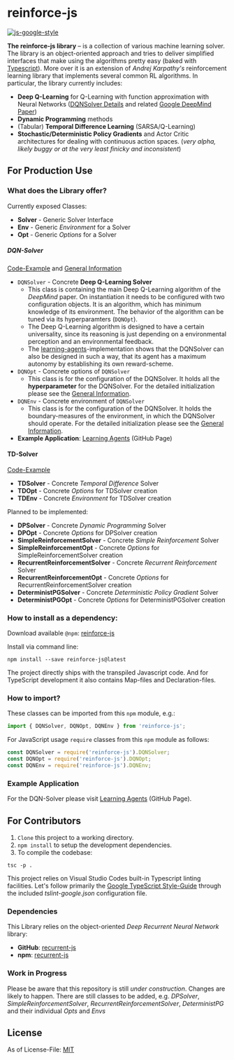 # reinforce-js
[![js-google-style](https://img.shields.io/badge/code%20style-google-blue.svg)](https://google.github.io/styleguide/jsguide.html)

[dqn-solver]: examples/dqn-solver.md
[dqn-solver-src]: examples/dqn-solver-src.md
[td-solver-src]: examples/td-solver-src.md

**The reinforce-js library** &ndash; is a collection of various machine learning solver. The library is an object-oriented approach and tries to deliver simplified interfaces that make using the algorithms pretty easy (baked with [Typescript](https://github.com/Microsoft/TypeScript)). More over it is an extension of _Andrej Karpathy's_ reinforcement learning library that implements several common RL algorithms.
In particular, the library currently includes:

* **Deep Q-Learning** for Q-Learning with function approximation with Neural Networks ([DQNSolver Details][dqn-solver] and related [Google DeepMind Paper](https://www.nature.com/articles/nature14236))
* **Dynamic Programming** methods
* (Tabular) **Temporal Difference Learning** (SARSA/Q-Learning)
* **Stochastic/Deterministic Policy Gradients** and Actor Critic architectures for dealing with continuous action spaces. (_very alpha, likely buggy or at the very least finicky and inconsistent_)

## For Production Use

### What does the Library offer?

Currently exposed Classes:

* **Solver** - Generic Solver Interface
* **Env** - Generic *Environment* for a Solver
* **Opt** - Generic *Options* for a Solver

##### DQN-Solver

[Code-Example][dqn-solver-src] and [General Information][dqn-solver]

* `DQNSolver` - Concrete **Deep Q-Learning Solver**
  * This class is containing the main Deep Q-Learning algorithm of the *DeepMind* paper. On instantiation it needs to be configured with two configuration objects. It is an algorithm, which has minimum knowledge of its environment. The behavior of the algorithm can be tuned via its hyperparamters (`DQNOpt`).
  * The Deep Q-Learning algorithm is designed to have a certain universality, since its reasoning is just depending on a environmental perception and an environmental feedback.
  * The [learning-agents](https://mvrahden.github.io/learning-agents)-implementation shows that the DQNSolver can also be designed in such a way, that its agent has a maximum autonomy by establishing its own reward-scheme.
* `DQNOpt` - Concrete options of `DQNSolver`
  * This class is for the configuration of the DQNSolver. It holds all the **hyperparameter** for the DQNSolver. For the detailed initialization please see the [General Information][dqn-solver].
* `DQNEnv` - Concrete environment of `DQNSolver`
  * This class is for the configuration of the DQNSolver. It holds the boundary-measures of the environment, in which the DQNSolver should operate. For the detailed initialization please see the [General Information][dqn-solver].
* **Example Application**: [Learning Agents](https://mvrahden.github.io/learning-agents) (GitHub Page)

#### TD-Solver 

[Code-Example][td-solver-src]

* **TDSolver** - Concrete *Temporal Difference* Solver
* **TDOpt** - Concrete *Options* for TDSolver creation
* **TDEnv** - Concrete *Environment* for TDSolver creation

Planned to be implemented:

* **DPSolver** - Concrete *Dynamic Programming* Solver
* **DPOpt** - Concrete *Options* for DPSolver creation
* **SimpleReinforcementSolver** - Concrete *Simple Reinforcement* Solver
* **SimpleReinforcementOpt** - Concrete *Options* for SimpleReinforcementSolver creation
* **RecurrentReinforcementSolver** - Concrete *Recurrent Reinforcement* Solver
* **RecurrentReinforcementOpt** - Concrete *Options* for RecurrentReinforcementSolver creation
* **DeterministPGSolver** - Concrete *Deterministic Policy Gradient* Solver
* **DeterministPGOpt** - Concrete *Options* for DeterministPGSolver creation

### How to install as a dependency:

Download available `@npm`: [reinforce-js](https://www.npmjs.com/package/reinforce-js)

Install via command line:

```
npm install --save reinforce-js@latest
```

The project directly ships with the transpiled Javascript code.
And for TypeScript development it also contains Map-files and Declaration-files.

### How to import?

These classes can be imported from this `npm` module, e.g.:
```typescript
import { DQNSolver, DQNOpt, DQNEnv } from 'reinforce-js';
```

For JavaScript usage `require` classes from this `npm` module as follows:
```javascript
const DQNSolver = require('reinforce-js').DQNSolver;
const DQNOpt = require('reinforce-js').DQNOpt;
const DQNEnv = require('reinforce-js').DQNEnv;
```

### Example Application

For the DQN-Solver please visit [Learning Agents](https://mvrahden.github.io/learning-agents) (GitHub Page).

## For Contributors

1. `Clone` this project to a working directory.
2. `npm install` to setup the development dependencies.
3. To compile the codebase:

```
tsc -p .
```

This project relies on Visual Studio Codes built-in Typescript linting facilities. Let's follow primarily the [Google TypeScript Style-Guide](https://github.com/google/ts-style) through the included *tslint-google.json* configuration file.

### Dependencies

This Library relies on the object-oriented _Deep Recurrent Neural Network_ library:

* **GitHub**: [recurrent-js](https://github.com/mvrahden/recurrent-js)
* **npm**: [recurrent-js](https://www.npmjs.com/package/recurrent-js)

### Work in Progress
Please be aware that this repository is still _under construction_. Changes are likely to happen.
There are still classes to be added, e.g. *DPSolver*, *SimpleReinforcementSolver*, *RecurrentReinforcementSolver*, *DeterministPG* and their individual *Opts* and *Envs*

## License

As of License-File: [MIT](LICENSE)
